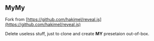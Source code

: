 ## MyMy

Fork from [https://github.com/hakimel/reveal.js](https://github.com/hakimel/reveal.js)

Delete useless stuff, just to clone and create **MY** presetaion out-of-box. 